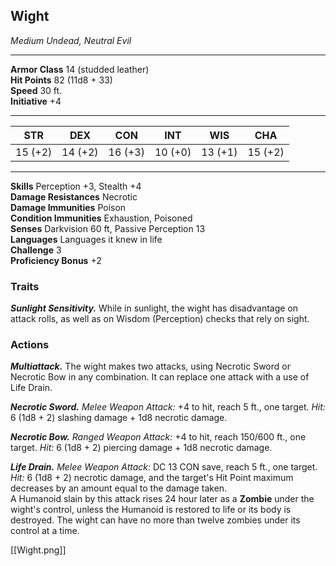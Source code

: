 <div class="statblock">
<h2>Wight</h2>
<em>Medium Undead, Neutral Evil</em>
<hr>
<strong>Armor Class</strong> 14 (studded leather)
<br>
<strong>Hit Points</strong> 82 (11d8 + 33)
<br>
<strong>Speed</strong> 30 ft.
<br>
<strong>Initiative</strong> +4
<hr>
<table class="ability-table">
  <thead>
    <tr>
      <th>STR</th>
      <th>DEX</th>
      <th>CON</th>
      <th>INT</th>
      <th>WIS</th>
      <th>CHA</th>
    </tr>
  </thead>
  <tbody>
    <tr>
      <td>15 (+2)</td>
      <td>14 (+2)</td>
      <td>16 (+3)</td>
      <td>10 (+0)</td>
      <td>13 (+1)</td>
      <td>15 (+2)</td>
    </tr>
  </tbody>
</table>
<hr>
<strong>Skills</strong> Perception +3, Stealth +4 <br>
<strong>Damage Resistances</strong> Necrotic <br>
<strong>Damage Immunities</strong> Poison <br>
<strong>Condition Immunities</strong> Exhaustion, Poisoned <br>
<strong>Senses</strong> Darkvision 60 ft, Passive Perception 13<br>
<strong>Languages</strong> Languages it knew in life<br>
<strong>Challenge</strong> 3<br>
<strong>Proficiency Bonus</strong> +2<br>
<h3>Traits</h3>
<p><strong><em>Sunlight Sensitivity.</em></strong> While in sunlight, the wight has disadvantage on attack rolls, as well as on Wisdom (Perception) checks that rely on sight.</p>
<h3>Actions</h3>
<p><strong><em>Multiattack.</em></strong> The wight makes two attacks, using Necrotic Sword or Necrotic Bow in any combination. It can replace one attack with a use of Life Drain.</p>
<p><strong><em>Necrotic Sword.</em></strong> <em>Melee Weapon Attack:</em> +4 to hit, reach 5 ft., one target. <em>Hit:</em> 6 (1d8 + 2) slashing damage + 1d8 necrotic damage.</p>
<p><strong><em>Necrotic Bow.</em></strong> <em>Ranged Weapon Attack:</em> +4 to hit, reach 150/600 ft., one target. <em>Hit:</em> 6 (1d8 + 2) piercing damage + 1d8 necrotic damage.</p>
<p><strong><em>Life Drain.</em></strong> <em>Melee Weapon Attack:</em> DC 13 CON save, reach 5 ft., one target. <em>Hit:</em> 6 (1d8 + 2) necrotic damage, and the target's Hit Point maximum decreases by an amount equal to the damage taken.<br>
A Humanoid slain by this attack rises 24 hour later as a <strong>Zombie</strong> under the wight's control, unless the Humanoid is restored to life or its body is destroyed. The wight can have no more than twelve zombies under its control at a time.</p>
</div>

[[Wight.png]]